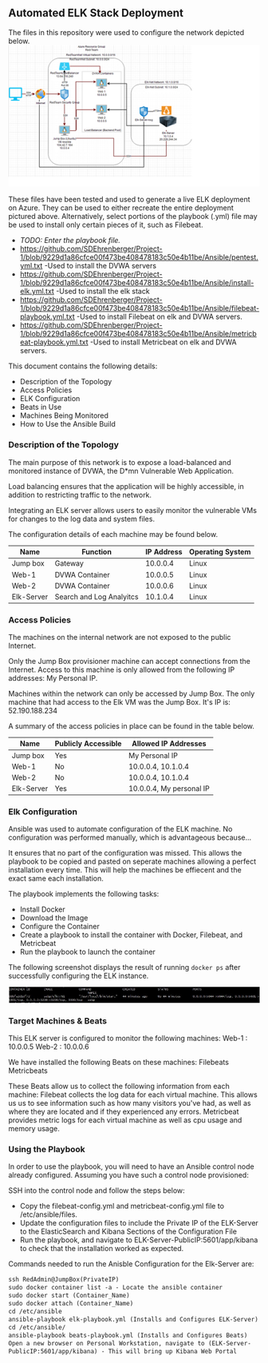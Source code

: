 ## Automated ELK Stack Deployment

The files in this repository were used to configure the network depicted below.
![image](https://github.com/SDEhrenberger/Project-1/blob/9229d1a86cfce00f473be408478183c50e4b11be/Diagrams/RedTeamNetwork.png)


These files have been tested and used to generate a live ELK deployment on Azure. 
They can be used to either recreate the entire deployment pictured above. 
Alternatively, select portions of the playbook (.yml) file may be used to install only certain pieces of it, such as Filebeat.

  - _TODO: Enter the playbook file._
  - https://github.com/SDEhrenberger/Project-1/blob/9229d1a86cfce00f473be408478183c50e4b11be/Ansible/pentest.yml.txt  -Used to install the DVWA servers
  - https://github.com/SDEhrenberger/Project-1/blob/9229d1a86cfce00f473be408478183c50e4b11be/Ansible/install-elk.yml.txt -Used to install the elk stack
  - https://github.com/SDEhrenberger/Project-1/blob/9229d1a86cfce00f473be408478183c50e4b11be/Ansible/filebeat-playbook.yml.txt -Used to install Filebeat on elk and DVWA servers.
  - https://github.com/SDEhrenberger/Project-1/blob/9229d1a86cfce00f473be408478183c50e4b11be/Ansible/metricbeat-playbook.yml.txt -Used to install Metricbeat on elk and DVWA servers.

This document contains the following details:
- Description of the Topology
- Access Policies
- ELK Configuration
- Beats in Use
- Machines Being Monitored
- How to Use the Ansible Build
 

### Description of the Topology

The main purpose of this network is to expose a load-balanced and monitored instance of DVWA, the D*mn Vulnerable Web Application.

Load balancing ensures that the application will be highly accessible, in addition to restricting traffic to the network.


Integrating an ELK server allows users to easily monitor the vulnerable VMs for changes to the log data and system files.


The configuration details of each machine may be found below.


| Name       | Function                 | IP Address | Operating System |
|------------|--------------------------|------------|------------------|
| Jump box   | Gateway                  | 10.0.0.4   | Linux            |
| Web-1      | DVWA Container           | 10.0.0.5   | Linux            |
| Web-2      | DVWA Container           | 10.0.0.6   | Linux            |
| Elk-Server | Search and Log Analyitcs | 10.1.0.4   | Linux            |

### Access Policies

The machines on the internal network are not exposed to the public Internet. 

Only the Jump Box provisioner machine can accept connections from the Internet. Access to this machine is only allowed from the following IP addresses:
My Personal IP.

Machines within the network can only be accessed by Jump Box.  The only machine that had access to the Elk VM was the Jump Box.  It's IP is:
52.190.188.234


A summary of the access policies in place can be found in the table below.

| Name       | Publicly Accessible | Allowed IP Addresses     |
|------------|---------------------|--------------------------|
| Jump box   | Yes                 | My Personal IP           |
| Web-1      | No                  | 10.0.0.4, 10.1.0.4       |
| Web-2      | No                  | 10.0.0.4, 10.1.0.4       |
| Elk-Server | Yes                 | 10.0.0.4, My personal IP |

### Elk Configuration

Ansible was used to automate configuration of the ELK machine. No configuration was performed manually, which is advantageous because... 

It ensures that no part of the configuration was missed.  This allows the playbook to be copied and pasted on seperate machines allowing a perfect installation every time.  This will help the machines be effiecent and the exact same each installation.


The playbook implements the following tasks:

- Install Docker
- Download the Image
- Configure the Container
- Create a playbook to install the container with Docker, Filebeat, and Metricbeat
- Run the playbook to launch the container

The following screenshot displays the result of running `docker ps` after successfully configuring the ELK instance.

![TODO: Update the path with the name of your screenshot of docker ps output](Images/docker_ps_output.png)

### Target Machines & Beats
This ELK server is configured to monitor the following machines:
Web-1 : 10.0.0.5
Web-2 : 10.0.0.6


We have installed the following Beats on these machines:
Filebeats
Metricbeats

These Beats allow us to collect the following information from each machine:
Filebeat collects the log data for each virtual machine.  This allows us us to see information such as how many visitors you've had, as well as where they are located and if they experienced any
errors.
Metricbeat provides metric logs for each virtual machine as well as cpu usage and memory usage.

### Using the Playbook
In order to use the playbook, you will need to have an Ansible control node already configured. Assuming you have such a control node provisioned: 

SSH into the control node and follow the steps below:

- Copy the filebeat-config.yml and metricbeat-config.yml file to /etc/ansible/files.
- Update the configuration files to include the Private IP of the ELK-Server to the ElasticSearch and Kibana Sections of the Configuration File
- Run the playbook, and navigate to ELK-Server-PublicIP:5601/app/kibana to check that the installation worked as expected.


Commands needed to run the Anisble Configuration for the Elk-Server are:

    ssh RedAdmin@JumpBox(PrivateIP)
    sudo docker container list -a - Locate the ansible container
    sudo docker start (Container_Name)
    sudo docker attach (Container_Name)
    cd /etc/ansible
    ansible-playbook elk-playbook.yml (Installs and Configures ELK-Server)
    cd /etc/ansible/
    ansible-playbook beats-playbook.yml (Installs and Configures Beats)
    Open a new browser on Personal Workstation, navigate to (ELK-Server-PublicIP:5601/app/kibana) - This will bring up Kibana Web Portal
